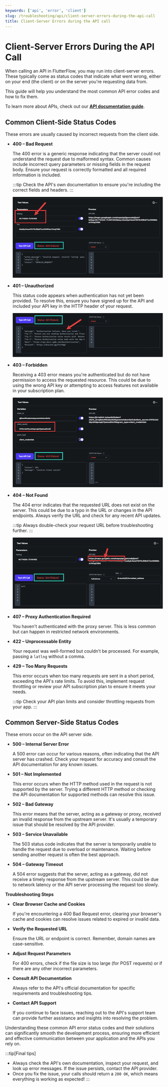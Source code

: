 ```yaml
---
keywords: ['api', 'error', 'client']
slug: /troubleshooting/api/client-server-errors-during-the-api-call
title: Client-Server Errors during the API call
---
```

# Client-Server Errors During the API Call


When calling an API in FlutterFlow, you may run into client-server errors. These typically come as status codes that indicate what went wrong, either on your end (the client) or on the server you're requesting data from.

This guide will help you understand the most common API error codes and how to fix them.

To learn more about APIs, check out our **[API documentation guide](/resources/backend-logic/rest-api/)**.

## Common Client-Side Status Codes

These errors are usually caused by incorrect requests from the client side.

- **400 – Bad Request**

    The 400 error is a generic response indicating that the server could not understand the request due to malformed syntax. Common causes include incorrect query parameters or missing fields in the request body. Ensure your request is correctly formatted and all required information is included.

    :::tip
    Check the API's own documentation to ensure you're including the correct fields and headers.
    :::

    ![400 Example](../assets/20250430121351345482.png)

- **401 – Unauthorized**

    This status code appears when authentication has not yet been provided. To resolve this, ensure you have signed up for the API and included your API key in the HTTP header of your request.

    ![401 Example](../assets/20250430121350799148.png)

- **403 – Forbidden**
    
    Receiving a 403 error means you're authenticated but do not have permission to access the requested resource. This could be due to using the wrong API key or attempting to access features not available in your subscription plan.

    ![403 Example](../assets/20250430121351077308.png)

- **404 – Not Found**

    The 404 error indicates that the requested URL does not exist on the server. This could be due to a typo in the URL or changes in the API endpoints. Always verify the URL and check for any recent API updates.

    :::tip
    Always double-check your request URL before troubleshooting further.
    :::

    ![404 Example](../assets/20250430121350517804.png)

- **407 – Proxy Authentication Required**

    You haven't authenticated with the proxy server. This is less common but can happen in restricted network environments.

- **422 – Unprocessable Entity**

    Your request was well-formed but couldn’t be processed. For example, passing a `latlng` without a comma.

- **429 – Too Many Requests**

    This error occurs when too many requests are sent in a short period, exceeding the API's rate limits. To avoid this, implement request throttling or review your API subscription plan to ensure it meets your needs.

    :::tip
    Check your API plan limits and consider throttling requests from your app.
    :::

## Common Server-Side Status Codes

These errors occur on the API server side.

- **500 – Internal Server Error**

    A 500 error can occur for various reasons, often indicating that the API server has crashed. Check your request for accuracy and consult the API documentation for any known issues.

- **501 – Not Implemented**

    This error occurs when the HTTP method used in the request is not supported by the server. Trying a different HTTP method or checking the API documentation for supported methods can resolve this issue.

- **502 – Bad Gateway**

    This error means that the server, acting as a gateway or proxy, received an invalid response from the upstream server. It's usually a temporary issue that should be resolved by the API provider.

- **503 – Service Unavailable**

    The 503 status code indicates that the server is temporarily unable to handle the request due to overload or maintenance. Waiting before sending another request is often the best approach.

- **504 – Gateway Timeout**

   A 504 error suggests that the server, acting as a gateway, did not receive a timely response from the upstream server. This could be due to network latency or the API server processing the request too slowly.


**Troubleshooting Steps**

- **Clear Browser Cache and Cookies**

    If you're encountering a 400 Bad Request error, clearing your browser's cache and cookies can resolve issues related to expired or invalid data.

- **Verify the Requested URL** 

    Ensure the URL or endpoint is correct. Remember, domain names are case-sensitive.

- **Adjust Request Parameters**

    For 400 errors, check if the file size is too large (for POST requests) or if there are any other incorrect parameters.

- **Consult API Documentation**

    Always refer to the API's official documentation for specific requirements and troubleshooting tips.

- **Contact API Support**

    If you continue to face issues, reaching out to the API's support team can provide further assistance and insights into resolving the problem.

Understanding these common API error status codes and their solutions can significantly smooth the development process, ensuring more efficient and effective communication between your application and the APIs you rely on.

:::tip[Final tips]
- Always check the API's own documentation, inspect your request, and look up error messages. If the issue persists, contact the API provider.
- Once you fix the issue, your calls should return a `200 OK`, which means everything is working as expected!
:::